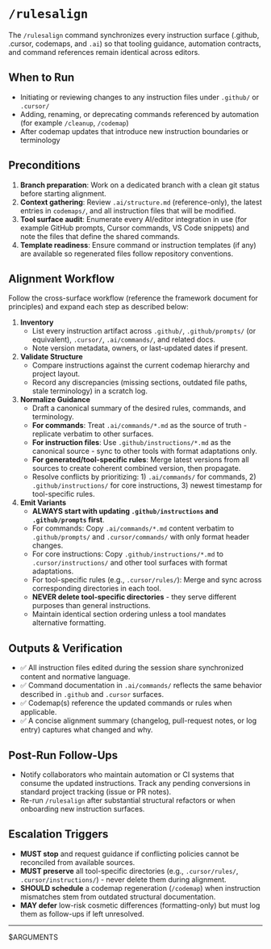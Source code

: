 # `/rulesalign`

The `/rulesalign` command synchronizes every instruction surface (.github, .cursor, codemaps, and `.ai`) so that tooling guidance, automation contracts, and command references remain identical across editors.

## When to Run

- Initiating or reviewing changes to any instruction files under `.github/` or `.cursor/`
- Adding, renaming, or deprecating commands referenced by automation (for example `/cleanup`, `/codemap`)
- After codemap updates that introduce new instruction boundaries or terminology

## Preconditions

1. **Branch preparation**: Work on a dedicated branch with a clean git status before starting alignment.
2. **Context gathering**: Review `.ai/structure.md` (reference-only), the latest entries in `codemaps/`, and all instruction files that will be modified.
3. **Tool surface audit**: Enumerate every AI/editor integration in use (for example GitHub prompts, Cursor commands, VS Code snippets) and note the files that define the shared commands.
4. **Template readiness**: Ensure command or instruction templates (if any) are available so regenerated files follow repository conventions.

## Alignment Workflow

Follow the cross-surface workflow (reference the framework document for principles) and expand each step as described below:

1. **Inventory**
   - List every instruction artifact across `.github/`, `.github/prompts/` (or equivalent), `.cursor/`, `.ai/commands/`, and related docs.
   - Note version metadata, owners, or last-updated dates if present.
2. **Validate Structure**
   - Compare instructions against the current codemap hierarchy and project layout.
   - Record any discrepancies (missing sections, outdated file paths, stale terminology) in a scratch log.
3. **Normalize Guidance**
   - Draft a canonical summary of the desired rules, commands, and terminology.
   - **For commands**: Treat `.ai/commands/*.md` as the source of truth - replicate verbatim to other surfaces.
   - **For instruction files**: Use `.github/instructions/*.md` as the canonical source - sync to other tools with format adaptations only.
   - **For generated/tool-specific rules**: Merge latest versions from all sources to create coherent combined version, then propagate.
   - Resolve conflicts by prioritizing: 1) `.ai/commands/` for commands, 2) `.github/instructions/` for core instructions, 3) newest timestamp for tool-specific rules.
4. **Emit Variants**
   - **ALWAYS start with updating `.github/instructions` and `.github/prompts` first**.
   - For commands: Copy `.ai/commands/*.md` content verbatim to `.github/prompts/` and `.cursor/commands/` with only format header changes.
   - For core instructions: Copy `.github/instructions/*.md` to `.cursor/instructions/` and other tool surfaces with format adaptations.
   - For tool-specific rules (e.g., `.cursor/rules/`): Merge and sync across corresponding directories in each tool.
   - **NEVER delete tool-specific directories** - they serve different purposes than general instructions.
   - Maintain identical section ordering unless a tool mandates alternative formatting.

## Outputs & Verification

- ✅ All instruction files edited during the session share synchronized content and normative language.
- ✅ Command documentation in `.ai/commands/` reflects the same behavior described in `.github` and `.cursor` surfaces.
- ✅ Codemap(s) reference the updated commands or rules when applicable.
- ✅ A concise alignment summary (changelog, pull-request notes, or log entry) captures what changed and why.

## Post-Run Follow-Ups

- Notify collaborators who maintain automation or CI systems that consume the updated instructions. Track any pending conversions in standard project tracking (issue or PR notes).
- Re-run `/rulesalign` after substantial structural refactors or when onboarding new instruction surfaces.

## Escalation Triggers

- **MUST stop** and request guidance if conflicting policies cannot be reconciled from available sources.
- **MUST preserve** all tool-specific directories (e.g., `.cursor/rules/`, `.cursor/instructions/`) - never delete them during alignment.
- **SHOULD schedule** a codemap regeneration (`/codemap`) when instruction mismatches stem from outdated structural documentation.
- **MAY defer** low-risk cosmetic differences (formatting-only) but must log them as follow-ups if left unresolved.

---
<!-- Ignore section if arguments are not replaced -->
<userinput>
$ARGUMENTS
</userinput>
